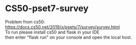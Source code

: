 # CS50-pset7-survey
Problem from cs50: https://docs.cs50.net/2019/x/psets/7/survey/survey.html \
To run please install cs50 and flask in your IDE\
then enter "flask run" on your console and open the local host. 
